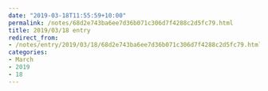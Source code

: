 ```yaml
---
date: "2019-03-18T11:55:59+10:00"
permalink: /notes/68d2e743ba6ee7d36b071c306d7f4288c2d5fc79.html
title: 2019/03/18 entry
redirect_from:
- /notes/entry/2019/03/18/68d2e743ba6ee7d36b071c306d7f4288c2d5fc79.html
categories:
- March
- 2019
- 18
---
```

